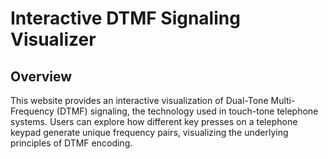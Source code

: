 # Interactive DTMF Signaling Visualizer

## Overview

This website provides an interactive visualization of Dual-Tone Multi-Frequency (DTMF) signaling, the technology used in touch-tone telephone systems. Users can explore how different key presses on a telephone keypad generate unique frequency pairs, visualizing the underlying principles of DTMF encoding.